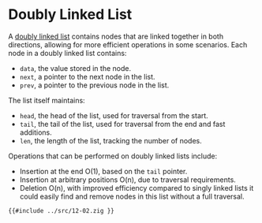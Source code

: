# Doubly Linked List

A [doubly linked list] contains nodes that are linked together in both directions, allowing for more efficient operations in some scenarios. Each node in a doubly linked list contains:
- `data`, the value stored in the node.
- `next`, a pointer to the next node in the list.
- `prev`, a pointer to the previous node in the list.

The list itself maintains:
- `head`, the head of the list, used for traversal from the start.
- `tail`, the tail of the list, used for traversal from the end and fast additions.
- `len`, the length of the list, tracking the number of nodes.

Operations that can be performed on doubly linked lists include:
- Insertion at the end O(1), based on the `tail` pointer.
- Insertion at arbitrary positions O(n), due to traversal requirements.
- Deletion O(n), with improved efficiency compared to singly linked lists it could easily find and remove nodes in this list without a full traversal.


```zig
{{#include ../src/12-02.zig }}
```

[doubly linked list]: https://en.wikipedia.org/wiki/Doubly_linked_list
